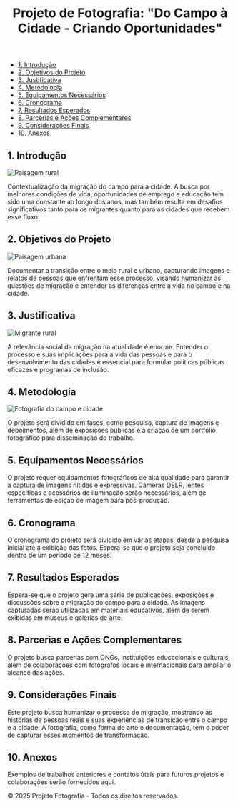 <!DOCTYPE html>
<html lang="pt-BR">
<head>
    <meta charset="UTF-8">
    <meta name="viewport" content="width=device-width, initial-scale=1.0">
    <title>Projeto Fotografia: Do Campo à Cidade</title>
    <link rel="stylesheet" href="styles.css"> <!-- Link para um arquivo CSS -->
</head>
<body>
    <header>
        <h1>Projeto de Fotografia: "Do Campo à Cidade - Criando Oportunidades"</h1>
    </header>
    <nav>
        <ul>
            <li><a href="#introducao">1. Introdução</a></li>
            <li><a href="#objetivos">2. Objetivos do Projeto</a></li>
            <li><a href="#justificativa">3. Justificativa</a></li>
            <li><a href="#metodologia">4. Metodologia</a></li>
            <li><a href="#equipamentos">5. Equipamentos Necessários</a></li>
            <li><a href="#cronograma">6. Cronograma</a></li>
            <li><a href="#resultados">7. Resultados Esperados</a></li>
            <li><a href="#parcerias">8. Parcerias e Ações Complementares</a></li>
            <li><a href="#consideracoes">9. Considerações Finais</a></li>
            <li><a href="#anexos">10. Anexos</a></li>
        </ul>
    </nav>
    <main>
        <section id="introducao">
            <h2>1. Introdução</h2>
            <img src="imagens/campo.jpg" alt="Paisagem rural" class="section-img">
            <p>Contextualização da migração do campo para a cidade. A busca por melhores condições de vida, oportunidades de emprego e educação tem sido uma constante ao longo dos anos, mas também resulta em desafios significativos tanto para os migrantes quanto para as cidades que recebem esse fluxo.</p>
        </section>
        <section id="objetivos">
            <h2>2. Objetivos do Projeto</h2>
            <img src="imagens/cidade.jpg" alt="Paisagem urbana" class="section-img">
            <p>Documentar a transição entre o meio rural e urbano, capturando imagens e relatos de pessoas que enfrentam esse processo, visando humanizar as questões de migração e entender as diferenças entre a vida no campo e na cidade.</p>
        </section>
        <section id="justificativa">
            <h2>3. Justificativa</h2>
            <img src="imagens/migrante.jpg" alt="Migrante rural" class="section-img">
            <p>A relevância social da migração na atualidade é enorme. Entender o processo e suas implicações para a vida das pessoas e para o desenvolvimento das cidades é essencial para formular políticas públicas eficazes e programas de inclusão.</p>
        </section>
        <section id="metodologia">
            <h2>4. Metodologia</h2>
            <img src="imagens/fotografia.jpg" alt="Fotografia do campo e cidade" class="section-img">
            <p>O projeto será dividido em fases, como pesquisa, captura de imagens e depoimentos, além de exposições públicas e a criação de um portfólio fotográfico para disseminação do trabalho.</p>
        </section>
        <section id="equipamentos">
            <h2>5. Equipamentos Necessários</h2>
            <p>O projeto requer equipamentos fotográficos de alta qualidade para garantir a captura de imagens nítidas e expressivas. Câmeras DSLR, lentes específicas e acessórios de iluminação serão necessários, além de ferramentas de edição de imagem para pós-produção.</p>
        </section>
        <section id="cronograma">
            <h2>6. Cronograma</h2>
            <p>O cronograma do projeto será dividido em várias etapas, desde a pesquisa inicial até a exibição das fotos. Espera-se que o projeto seja concluído dentro de um período de 12 meses.</p>
        </section>
        <section id="resultados">
            <h2>7. Resultados Esperados</h2>
            <p>Espera-se que o projeto gere uma série de publicações, exposições e discussões sobre a migração do campo para a cidade. As imagens capturadas serão utilizadas em materiais educativos, além de serem exibidas em museus e galerias de arte.</p>
        </section>
        <section id="parcerias">
            <h2>8. Parcerias e Ações Complementares</h2>
            <p>O projeto busca parcerias com ONGs, instituições educacionais e culturais, além de colaborações com fotógrafos locais e internacionais para ampliar o alcance das ações.</p>
        </section>
        <section id="consideracoes">
            <h2>9. Considerações Finais</h2>
            <p>Este projeto busca humanizar o processo de migração, mostrando as histórias de pessoas reais e suas experiências de transição entre o campo e a cidade. A fotografia, como forma de arte e documentação, tem o poder de capturar esses momentos de transformação.</p>
        </section>
        <section id="anexos">
            <h2>10. Anexos</h2>
            <p>Exemplos de trabalhos anteriores e contatos úteis para futuros projetos e colaborações serão fornecidos aqui.</p>
        </section>
    </main>
    <footer>
        <p>&copy; 2025 Projeto Fotografia - Todos os direitos reservados.</p>
    </footer>
</body>
</html>
